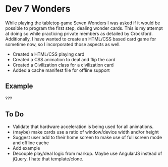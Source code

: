 Dev 7 Wonders
===
While playing the tabletop game Seven Wonders I was asked if it would be possible to program the first step,
dealing wonder cards. This is my attempt at doing so while practicing private members as detailed by Crockford.
Additionally, I have wanted to create an HTML/CSS based card game for sometime now, so I incorporated those aspects as well.

- Created a HTML/CSS playing card
- Created a CSS animation to deal and flip the card
- Created a Civilization class for a civilization card
- Added a cache manifest file for offline support

Example
---
???

To Do
---
- Validate that hardware acceleration is being used for all animations.
- (maybe) make cards use a ratio of window/device width and/or height
- Suggest user add to their home screen to make use of full screen mode and offline cache
- Add example
- Decouple play/deal logic from markup. Maybe use AngularJS instead of jQuery. I hate that template/clone.